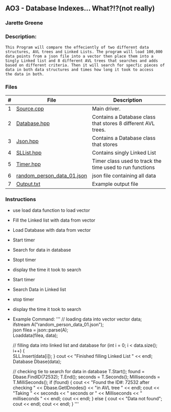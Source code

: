 ## AO3 - Database Indexes... What?!?(not really)
### Jarette Greene
### Description:

    This Program will compare the effeciently of two different data
    structures, AVL trees and Linked Lists. The program will load 100,000
    data points from a json file into a vector then place them into a Singly Linked list and 8 different AVL trees that searches and adds 
    based on different criteria. Then it will search for specfic pieces of data in both data structures and times how long it took to access
    the data in both. 

### Files

|   #   | File             | Description                                        |
| :---: | ---------------  | -------------------------------------------------- |
|   1   | [Source.cpp](https://github.com/Jarette/3013--Algorithms--Greene/blob/main/Assignment/P01/Source.cpp)| Main driver.|
|   2   | [Database.hpp](https://github.com/Jarette/3013--Algorithms--Greene/blob/main/Assignment/P01/Database.hpp)| Contains a Database class that stores 8 different AVL trees.|
|   3   | [Json.hpp](https://github.com/Jarette/3013--Algorithms--Greene/blob/main/Assignment/P01/json.hpp)|Contains a Database class that stores |
|   4   | [SLList.hpp](https://github.com/Jarette/3013--Algorithms--Greene/blob/main/Assignment/P01/SLList.hpp)| Contains singly Linked List|
|   5   | [Timer.hpp](https://github.com/Jarette/3013--Algorithms--Greene/blob/main/Assignment/P01/Timer.hpp)| Timer class used to track the time used to run functions|
|   6   | [random_person_data_01.json](https://github.com/Jarette/3013--Algorithms--Greene/blob/main/Assignment/P01/random_person_data_01.json)|json file containing all data|
|   7   | [Output.txt](https://github.com/Jarette/3013--Algorithms--Greene/blob/main/Assignment/P01/Output.txt)|Example output file|



### Instructions

- use load data function to load vector
- Fill the Linked list with data from vector 
- Load Database with data from vector 
- Start timer
- Search for data in database
- Stopt timer
- display the time it took to search 
- Start timer
- Search Data in Linked list
- stop timer
- display the time it took to search 

- Example Command:
'''
    // loading data into vector
    vector <jsondata> data; 					
	ifstream A("random_person_data_01.json"); 	
	json filea = json::parse(A);				
	Loaddata(filea, data);	

    // filling data into linked list and database
    for (int i = 0; i < data.size(); i++) {      
		SLL.Insert(data[i]);
	}
	cout << "Finished filling Linked List " << endl;
	Database Dbase(data);   			

    // checking tie to search for data in database
    T.Start();
	found = Dbase.FindID(72532);
	T.End();
	seconds = T.Seconds();
	Milliseconds = T.MilliSeconds();
	if (found) {
		cout << "Found the ID#: 72532 after checking " << Dbase.GetIDnodes() << "in AVL tree " << endl;
		cout << "Taking " << seconds << " seconds or " << Milliseconds << " milliseconds " << endl;
		cout << endl;
	}
	else {
		cout << "Data not found";
		cout << endl;
		cout << endl;
	}
'''